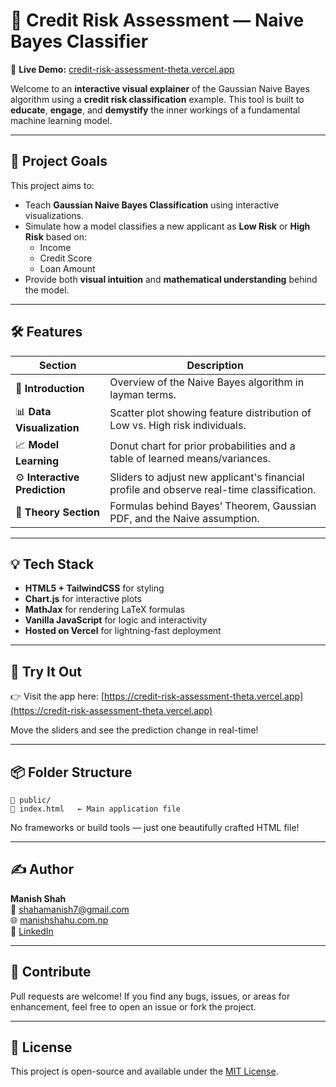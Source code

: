 # 🧠 Credit Risk Assessment — Naive Bayes Classifier 

🔗 **Live Demo:** [credit-risk-assessment-theta.vercel.app](https://credit-risk-assessment-theta.vercel.app)

Welcome to an **interactive visual explainer** of the Gaussian Naive Bayes algorithm using a **credit risk classification** example. This tool is built to **educate**, **engage**, and **demystify** the inner workings of a fundamental machine learning model.

---

## 🎯 Project Goals

This project aims to:
- Teach **Gaussian Naive Bayes Classification** using interactive visualizations.
- Simulate how a model classifies a new applicant as **Low Risk** or **High Risk** based on:
  - Income
  - Credit Score
  - Loan Amount
- Provide both **visual intuition** and **mathematical understanding** behind the model.

---

## 🛠 Features

| Section | Description |
|--------|-------------|
| 📘 **Introduction** | Overview of the Naive Bayes algorithm in layman terms. |
| 📊 **Data Visualization** | Scatter plot showing feature distribution of Low vs. High risk individuals. |
| 📈 **Model Learning** | Donut chart for prior probabilities and a table of learned means/variances. |
| ⚙️ **Interactive Prediction** | Sliders to adjust new applicant's financial profile and observe real-time classification. |
| 📐 **Theory Section** | Formulas behind Bayes’ Theorem, Gaussian PDF, and the Naive assumption. |

---

## 💡 Tech Stack

- **HTML5 + TailwindCSS** for styling
- **Chart.js** for interactive plots
- **MathJax** for rendering LaTeX formulas
- **Vanilla JavaScript** for logic and interactivity
- **Hosted on Vercel** for lightning-fast deployment

---

## 🧪 Try It Out

👉 Visit the app here: [https://credit-risk-assessment-theta.vercel.app](https://credit-risk-assessment-theta.vercel.app)

Move the sliders and see the prediction change in real-time!

---

## 📦 Folder Structure

```
📁 public/
📄 index.html   ← Main application file
```

No frameworks or build tools — just one beautifully crafted HTML file!

---

## ✍️ Author

**Manish Shah**  
📧 [shahamanish7@gmail.com](mailto:shahamanish7@gmail.com)  
🌐 [manishshahu.com.np](https://manishshahu.com.np)  
🔗 [LinkedIn](https://www.linkedin.com/in/imanishshahu/)

---

## 🤝 Contribute

Pull requests are welcome! If you find any bugs, issues, or areas for enhancement, feel free to open an issue or fork the project.

---

## 📜 License

This project is open-source and available under the [MIT License](LICENSE).
